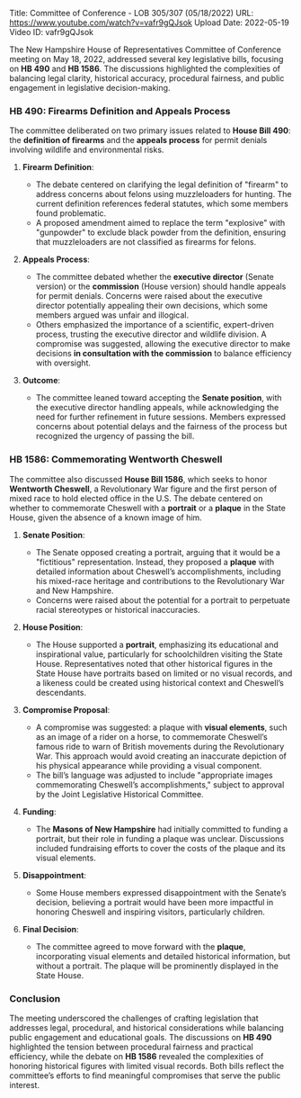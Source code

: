 Title: Committee of Conference - LOB 305/307 (05/18/2022)
URL: https://www.youtube.com/watch?v=vafr9gQJsok
Upload Date: 2022-05-19
Video ID: vafr9gQJsok

The New Hampshire House of Representatives Committee of Conference meeting on May 18, 2022, addressed several key legislative bills, focusing on **HB 490** and **HB 1586**. The discussions highlighted the complexities of balancing legal clarity, historical accuracy, procedural fairness, and public engagement in legislative decision-making.

### **HB 490: Firearms Definition and Appeals Process**
The committee deliberated on two primary issues related to **House Bill 490**: the **definition of firearms** and the **appeals process** for permit denials involving wildlife and environmental risks.

1. **Firearm Definition**:
   - The debate centered on clarifying the legal definition of "firearm" to address concerns about felons using muzzleloaders for hunting. The current definition references federal statutes, which some members found problematic.
   - A proposed amendment aimed to replace the term "explosive" with "gunpowder" to exclude black powder from the definition, ensuring that muzzleloaders are not classified as firearms for felons.

2. **Appeals Process**:
   - The committee debated whether the **executive director** (Senate version) or the **commission** (House version) should handle appeals for permit denials. Concerns were raised about the executive director potentially appealing their own decisions, which some members argued was unfair and illogical.
   - Others emphasized the importance of a scientific, expert-driven process, trusting the executive director and wildlife division. A compromise was suggested, allowing the executive director to make decisions **in consultation with the commission** to balance efficiency with oversight.

3. **Outcome**:
   - The committee leaned toward accepting the **Senate position**, with the executive director handling appeals, while acknowledging the need for further refinement in future sessions. Members expressed concerns about potential delays and the fairness of the process but recognized the urgency of passing the bill.

### **HB 1586: Commemorating Wentworth Cheswell**
The committee also discussed **House Bill 1586**, which seeks to honor **Wentworth Cheswell**, a Revolutionary War figure and the first person of mixed race to hold elected office in the U.S. The debate centered on whether to commemorate Cheswell with a **portrait** or a **plaque** in the State House, given the absence of a known image of him.

1. **Senate Position**:
   - The Senate opposed creating a portrait, arguing that it would be a "fictitious" representation. Instead, they proposed a **plaque** with detailed information about Cheswell’s accomplishments, including his mixed-race heritage and contributions to the Revolutionary War and New Hampshire.
   - Concerns were raised about the potential for a portrait to perpetuate racial stereotypes or historical inaccuracies.

2. **House Position**:
   - The House supported a **portrait**, emphasizing its educational and inspirational value, particularly for schoolchildren visiting the State House. Representatives noted that other historical figures in the State House have portraits based on limited or no visual records, and a likeness could be created using historical context and Cheswell’s descendants.

3. **Compromise Proposal**:
   - A compromise was suggested: a plaque with **visual elements**, such as an image of a rider on a horse, to commemorate Cheswell’s famous ride to warn of British movements during the Revolutionary War. This approach would avoid creating an inaccurate depiction of his physical appearance while providing a visual component.
   - The bill’s language was adjusted to include "appropriate images commemorating Cheswell’s accomplishments," subject to approval by the Joint Legislative Historical Committee.

4. **Funding**:
   - The **Masons of New Hampshire** had initially committed to funding a portrait, but their role in funding a plaque was unclear. Discussions included fundraising efforts to cover the costs of the plaque and its visual elements.

5. **Disappointment**:
   - Some House members expressed disappointment with the Senate’s decision, believing a portrait would have been more impactful in honoring Cheswell and inspiring visitors, particularly children.

6. **Final Decision**:
   - The committee agreed to move forward with the **plaque**, incorporating visual elements and detailed historical information, but without a portrait. The plaque will be prominently displayed in the State House.

### **Conclusion**
The meeting underscored the challenges of crafting legislation that addresses legal, procedural, and historical considerations while balancing public engagement and educational goals. The discussions on **HB 490** highlighted the tension between procedural fairness and practical efficiency, while the debate on **HB 1586** revealed the complexities of honoring historical figures with limited visual records. Both bills reflect the committee’s efforts to find meaningful compromises that serve the public interest.